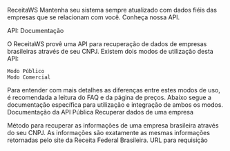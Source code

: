 
ReceitaWS
Mantenha seu sistema sempre atualizado com dados fiéis das empresas que se relacionam com você.
Conheça nossa API.

API: Documentação

O ReceitaWS provê uma API para recuperação de dados de empresas brasileiras através de seu CNPJ. Existem dois modos de utilização desta API:

    Modo Público
    Modo Comercial

Para entender com mais detalhes as diferenças entre estes modos de uso, é recomendada a leitura do FAQ e da página de preços. Abaixo segue a documentação específica para utilização e integração de ambos os modos.
Documentação da API Pública
Recuperar dados de uma empresa

Método para recuperar as informações de uma empresa brasileira através do seu CNPJ. As informações são exatamente as mesmas informações retornadas pelo site da Receita Federal Brasileira.
URL para requisição

